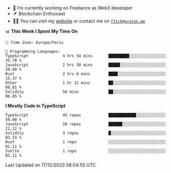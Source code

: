 - 🔭 I’m currently working on Freelance as Web3 developer
- 🪶 Blockchain Enthusiast
- 👨‍💻 You can visit my [website](https://f1tch.xyz) or contact me on [`f1tch@proton.me`](mailto:f1tch@proton.me)

<!--START_SECTION:waka-->
📊 **This Week I Spent My Time On** 

```text
🕑︎ Time Zone: Europe/Paris

💬 Programming Languages: 
TypeScript               4 hrs 54 mins       █████████░░░░░░░░░░░░░░░░   35.70 % 
JavaScript               2 hrs 50 mins       █████░░░░░░░░░░░░░░░░░░░░   20.60 % 
Rust                     2 hrs 6 mins        ████░░░░░░░░░░░░░░░░░░░░░   15.37 % 
Other                    1 hr 12 mins        ██░░░░░░░░░░░░░░░░░░░░░░░   08.81 % 
Solidity                 56 mins             ██░░░░░░░░░░░░░░░░░░░░░░░   06.85 % 
```

**I Mostly Code in TypeScript** 

```text
TypeScript               45 repos            ████████████░░░░░░░░░░░░░   50.00 % 
JavaScript               20 repos            ██████░░░░░░░░░░░░░░░░░░░   22.22 % 
Solidity                 3 repos             █░░░░░░░░░░░░░░░░░░░░░░░░   03.33 % 
Rust                     1 repo              ░░░░░░░░░░░░░░░░░░░░░░░░░   01.11 % 
Svelte                   1 repo              ░░░░░░░░░░░░░░░░░░░░░░░░░   01.11 % 
```




 Last Updated on 17/12/2023 08:04:55 UTC
<!--END_SECTION:waka-->
